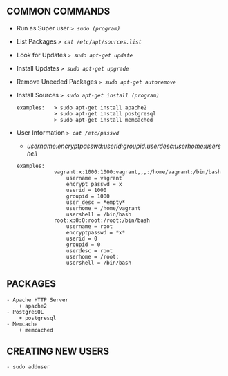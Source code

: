 ## COMMON COMMANDS
* Run as Super user _`> sudo (program)`_ <br/>

* List Packages _`> cat /etc/apt/sources.list`_ <br/>

* Look for Updates _`> sudo apt-get update`_ <br/>

* Install Updates _`> sudo apt-get upgrade`_ <br/>

* Remove Uneeded Packages _`> sudo apt-get autoremove`_ <br/>

* Install Sources _`> sudo apt-get install (program)`_ <br/>
	```	
	examples: 	> sudo apt-get install apache2
				> sudo apt-get install postgresql
				> sudo apt-get install memcached
	```

* User Information _`> cat /etc/passwd`_ <br/>
	- _username:encryptpasswd:userid:groupid:userdesc:userhome:usershell_
	```	
	examples: 
				vagrant:x:1000:1000:vagrant,,,:/home/vagrant:/bin/bash		
					username = vagrant
					encrypt_passwd = x
					userid = 1000
					groupid = 1000
					user_desc = *empty*
					userhome = /home/vagrant
					usershell = /bin/bash
				root:x:0:0:root:/root:/bin/bash
					username = root
					encryptpasswd = *x*
					userid = 0
					groupid = 0
					userdesc = root
					userhome = /root:
					usershell = /bin/bash
	```

## PACKAGES
	- Apache HTTP Server
		+ apache2
	- PostgreSQL
		+ postgresql
	- Memcache
		+ memcached
## CREATING NEW USERS
	- sudo adduser

